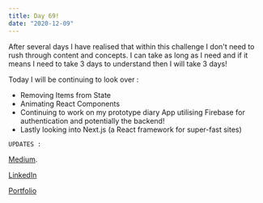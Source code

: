 ```yaml
---
title: Day 69!
date: "2020-12-09"
---
```


After several days I have realised that within this challenge I don't need to rush through content and concepts. I can take as long as I need and if it means I need to take 3 days to understand then I will take 3 days!

Today I will be continuing to look over :

- Removing Items from State
- Animating React Components
- Continuing to work on my prototype diary App utilising Firebase for authentication and potentially the backend!
- Lastly looking into Next.js (a React framework for super-fast sites)



```UPDATES :```



[Medium](https://medium.com/@kalemajoanna).

[LinkedIn](https://www.linkedin.com/in/joanna-e-kalema-a5a5b4136/)

[Portfolio](https://joannathedeveloper.netlify.app/)
